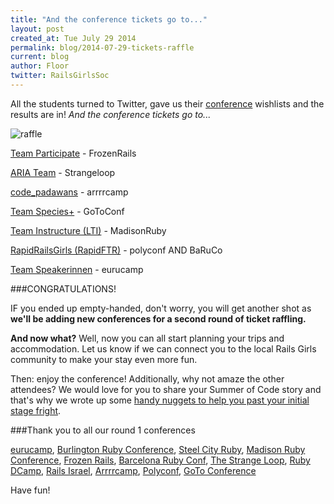 ```yaml
---
title: "And the conference tickets go to..."
layout: post
created_at: Tue July 29 2014
permalink: blog/2014-07-29-tickets-raffle
current: blog
author: Floor
twitter: RailsGirlsSoc
---
```


All the students turned to Twitter, gave us their [conference](http://railsgirlssummerofcode.org/blog/2014-06-09-conference-tickets/) wishlists and the results are in! *And the conference tickets go to...*

![raffle](https://cloud.githubusercontent.com/assets/1711357/3734491/b7877118-1717-11e4-9b4f-74c5b301eeb5.png)


[Team Participate](https://teams.railsgirlssummerofcode.org/teams/6) - FrozenRails

[ARIA Team](https://teams.railsgirlssummerofcode.org/teams/5) - Strangeloop

[code_padawans](https://teams.railsgirlssummerofcode.org/teams/2) - arrrrcamp

[Team Species+](https://teams.railsgirlssummerofcode.org/teams/12) - GoToConf

[Team Instructure (LTI)](https://teams.railsgirlssummerofcode.org/teams/8) - MadisonRuby

[RapidRailsGirls (RapidFTR)](https://teams.railsgirlssummerofcode.org/teams/14) - polyconf AND BaRuCo

[Team Speakerinnen](https://teams.railsgirlssummerofcode.org/teams/18) - eurucamp

###CONGRATULATIONS!

IF you ended up empty-handed, don't worry, you will get another shot as **we'll be adding new conferences for a second round of ticket raffling.**

**And now what?**
Well, now you can all start planning your trips and accommodation. Let us know if we can connect you to the local Rails Girls community to make your stay even more fun.

Then: enjoy the conference! Additionally, why not amaze the other attendees? We would love for you to share your Summer of Code story and that's why we wrote up some [handy nuggets to help you past your initial stage fright](http://railsgirlssummerofcode.org/blog/2014-07-29-talk-tips/).

###Thank you to all our round 1 conferences

[eurucamp](http://2014.eurucamp.org/), [Burlington Ruby Conference](http://2014.eurucamp.org/), [Steel City Ruby](http://steelcityruby.org/), [Madison Ruby Conference](http://madisonruby.org/), [Frozen Rails](http://2014.frozenrails.eu/), [Barcelona Ruby Conf](http://www.baruco.org/), [The Strange Loop](https://thestrangeloop.com/), [Ruby DCamp](http://rubydcamp.org/), [Rails Israel](http://railsisrael2014.events.co.il/speakers-list), [Arrrrcamp](http://2014.arrrrcamp.be/), [Polyconf](http://polyconf.com/), [GoTo Conference](http://gotocon.com/berlin-2014)

Have fun!
